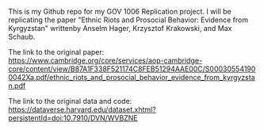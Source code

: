 This is my Github repo for my GOV 1006 Replication project. I will be replicating the paper "Ethnic Riots and Prosocial Behavior: Evidence from Kyrgyzstan" writtenby Anselm Hager, Krzysztof Krakowski, and Max Schaub. 

The link to the original paper: https://www.cambridge.org/core/services/aop-cambridge-core/content/view/B87A1F338F521174C8FEB51294AAE00C/S000305541900042Xa.pdf/ethnic_riots_and_prosocial_behavior_evidence_from_kyrgyzstan.pdf

The link to the original data and code: https://dataverse.harvard.edu/dataset.xhtml?persistentId=doi:10.7910/DVN/WVBZNE
